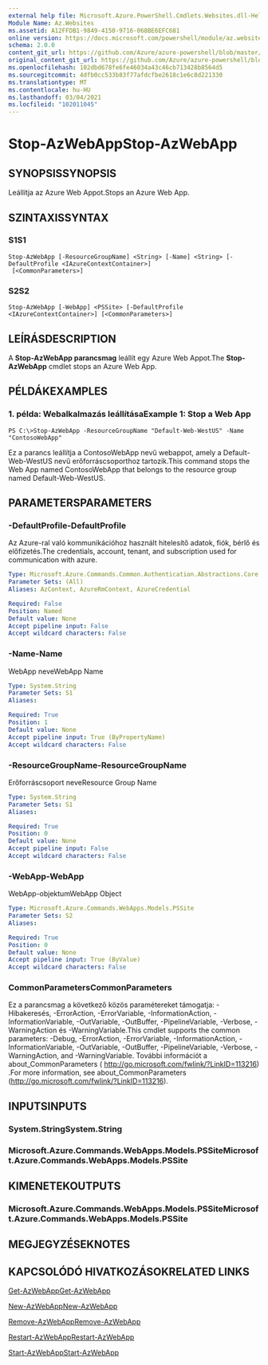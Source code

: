```yaml
---
external help file: Microsoft.Azure.PowerShell.Cmdlets.Websites.dll-Help.xml
Module Name: Az.Websites
ms.assetid: A12FFDB1-9849-4150-9716-068BE6EFC681
online version: https://docs.microsoft.com/powershell/module/az.websites/stop-azwebapp
schema: 2.0.0
content_git_url: https://github.com/Azure/azure-powershell/blob/master/src/Websites/Websites/help/Stop-AzWebApp.md
original_content_git_url: https://github.com/Azure/azure-powershell/blob/master/src/Websites/Websites/help/Stop-AzWebApp.md
ms.openlocfilehash: 102dbd678fe6fe46034a43c46cb713428b8564d5
ms.sourcegitcommit: 4dfb0cc533b83f77afdcfbe2618c1e6c8d221330
ms.translationtype: MT
ms.contentlocale: hu-HU
ms.lasthandoff: 03/04/2021
ms.locfileid: "102011045"
---
```

# <span data-ttu-id="d270f-101">Stop-AzWebApp</span><span class="sxs-lookup"><span data-stu-id="d270f-101">Stop-AzWebApp</span></span>

## <span data-ttu-id="d270f-102">SYNOPSIS</span><span class="sxs-lookup"><span data-stu-id="d270f-102">SYNOPSIS</span></span>
<span data-ttu-id="d270f-103">Leállítja az Azure Web Appot.</span><span class="sxs-lookup"><span data-stu-id="d270f-103">Stops an Azure Web App.</span></span>

## <span data-ttu-id="d270f-104">SZINTAXIS</span><span class="sxs-lookup"><span data-stu-id="d270f-104">SYNTAX</span></span>

### <span data-ttu-id="d270f-105">S1</span><span class="sxs-lookup"><span data-stu-id="d270f-105">S1</span></span>
```
Stop-AzWebApp [-ResourceGroupName] <String> [-Name] <String> [-DefaultProfile <IAzureContextContainer>]
 [<CommonParameters>]
```

### <span data-ttu-id="d270f-106">S2</span><span class="sxs-lookup"><span data-stu-id="d270f-106">S2</span></span>
```
Stop-AzWebApp [-WebApp] <PSSite> [-DefaultProfile <IAzureContextContainer>] [<CommonParameters>]
```

## <span data-ttu-id="d270f-107">LEÍRÁS</span><span class="sxs-lookup"><span data-stu-id="d270f-107">DESCRIPTION</span></span>
<span data-ttu-id="d270f-108">A **Stop-AzWebApp parancsmag** leállít egy Azure Web Appot.</span><span class="sxs-lookup"><span data-stu-id="d270f-108">The **Stop-AzWebApp** cmdlet stops an Azure Web App.</span></span>

## <span data-ttu-id="d270f-109">PÉLDÁK</span><span class="sxs-lookup"><span data-stu-id="d270f-109">EXAMPLES</span></span>

### <span data-ttu-id="d270f-110">1. példa: Webalkalmazás leállítása</span><span class="sxs-lookup"><span data-stu-id="d270f-110">Example 1: Stop a Web App</span></span>
```
PS C:\>Stop-AzWebApp -ResourceGroupName "Default-Web-WestUS" -Name "ContosoWebApp"
```

<span data-ttu-id="d270f-111">Ez a parancs leállítja a ContosoWebApp nevű webappot, amely a Default-Web-WestUS nevű erőforráscsoporthoz tartozik.</span><span class="sxs-lookup"><span data-stu-id="d270f-111">This command stops the Web App named ContosoWebApp that belongs to the resource group named Default-Web-WestUS.</span></span>

## <span data-ttu-id="d270f-112">PARAMETERS</span><span class="sxs-lookup"><span data-stu-id="d270f-112">PARAMETERS</span></span>

### <span data-ttu-id="d270f-113">-DefaultProfile</span><span class="sxs-lookup"><span data-stu-id="d270f-113">-DefaultProfile</span></span>
<span data-ttu-id="d270f-114">Az Azure-ral való kommunikációhoz használt hitelesítő adatok, fiók, bérlő és előfizetés.</span><span class="sxs-lookup"><span data-stu-id="d270f-114">The credentials, account, tenant, and subscription used for communication with azure.</span></span>

```yaml
Type: Microsoft.Azure.Commands.Common.Authentication.Abstractions.Core.IAzureContextContainer
Parameter Sets: (All)
Aliases: AzContext, AzureRmContext, AzureCredential

Required: False
Position: Named
Default value: None
Accept pipeline input: False
Accept wildcard characters: False
```

### <span data-ttu-id="d270f-115">-Name</span><span class="sxs-lookup"><span data-stu-id="d270f-115">-Name</span></span>
<span data-ttu-id="d270f-116">WebApp neve</span><span class="sxs-lookup"><span data-stu-id="d270f-116">WebApp Name</span></span>

```yaml
Type: System.String
Parameter Sets: S1
Aliases:

Required: True
Position: 1
Default value: None
Accept pipeline input: True (ByPropertyName)
Accept wildcard characters: False
```

### <span data-ttu-id="d270f-117">-ResourceGroupName</span><span class="sxs-lookup"><span data-stu-id="d270f-117">-ResourceGroupName</span></span>
<span data-ttu-id="d270f-118">Erőforráscsoport neve</span><span class="sxs-lookup"><span data-stu-id="d270f-118">Resource Group Name</span></span>

```yaml
Type: System.String
Parameter Sets: S1
Aliases:

Required: True
Position: 0
Default value: None
Accept pipeline input: False
Accept wildcard characters: False
```

### <span data-ttu-id="d270f-119">-WebApp</span><span class="sxs-lookup"><span data-stu-id="d270f-119">-WebApp</span></span>
<span data-ttu-id="d270f-120">WebApp-objektum</span><span class="sxs-lookup"><span data-stu-id="d270f-120">WebApp Object</span></span>

```yaml
Type: Microsoft.Azure.Commands.WebApps.Models.PSSite
Parameter Sets: S2
Aliases:

Required: True
Position: 0
Default value: None
Accept pipeline input: True (ByValue)
Accept wildcard characters: False
```

### <span data-ttu-id="d270f-121">CommonParameters</span><span class="sxs-lookup"><span data-stu-id="d270f-121">CommonParameters</span></span>
<span data-ttu-id="d270f-122">Ez a parancsmag a következő közös paramétereket támogatja: -Hibakeresés, -ErrorAction, -ErrorVariable, -InformationAction, -InformationVariable, -OutVariable, -OutBuffer, -PipelineVariable, -Verbose, -WarningAction és -WarningVariable.</span><span class="sxs-lookup"><span data-stu-id="d270f-122">This cmdlet supports the common parameters: -Debug, -ErrorAction, -ErrorVariable, -InformationAction, -InformationVariable, -OutVariable, -OutBuffer, -PipelineVariable, -Verbose, -WarningAction, and -WarningVariable.</span></span> <span data-ttu-id="d270f-123">További információt a about_CommonParameters ( http://go.microsoft.com/fwlink/?LinkID=113216) .</span><span class="sxs-lookup"><span data-stu-id="d270f-123">For more information, see about_CommonParameters (http://go.microsoft.com/fwlink/?LinkID=113216).</span></span>

## <span data-ttu-id="d270f-124">INPUTS</span><span class="sxs-lookup"><span data-stu-id="d270f-124">INPUTS</span></span>

### <span data-ttu-id="d270f-125">System.String</span><span class="sxs-lookup"><span data-stu-id="d270f-125">System.String</span></span>

### <span data-ttu-id="d270f-126">Microsoft.Azure.Commands.WebApps.Models.PSSite</span><span class="sxs-lookup"><span data-stu-id="d270f-126">Microsoft.Azure.Commands.WebApps.Models.PSSite</span></span>

## <span data-ttu-id="d270f-127">KIMENETEK</span><span class="sxs-lookup"><span data-stu-id="d270f-127">OUTPUTS</span></span>

### <span data-ttu-id="d270f-128">Microsoft.Azure.Commands.WebApps.Models.PSSite</span><span class="sxs-lookup"><span data-stu-id="d270f-128">Microsoft.Azure.Commands.WebApps.Models.PSSite</span></span>

## <span data-ttu-id="d270f-129">MEGJEGYZÉSEK</span><span class="sxs-lookup"><span data-stu-id="d270f-129">NOTES</span></span>

## <span data-ttu-id="d270f-130">KAPCSOLÓDÓ HIVATKOZÁSOK</span><span class="sxs-lookup"><span data-stu-id="d270f-130">RELATED LINKS</span></span>

[<span data-ttu-id="d270f-131">Get-AzWebApp</span><span class="sxs-lookup"><span data-stu-id="d270f-131">Get-AzWebApp</span></span>](./Get-AzWebApp.md)

[<span data-ttu-id="d270f-132">New-AzWebApp</span><span class="sxs-lookup"><span data-stu-id="d270f-132">New-AzWebApp</span></span>](./New-AzWebApp.md)

[<span data-ttu-id="d270f-133">Remove-AzWebApp</span><span class="sxs-lookup"><span data-stu-id="d270f-133">Remove-AzWebApp</span></span>](./Remove-AzWebApp.md)

[<span data-ttu-id="d270f-134">Restart-AzWebApp</span><span class="sxs-lookup"><span data-stu-id="d270f-134">Restart-AzWebApp</span></span>](./Restart-AzWebApp.md)

[<span data-ttu-id="d270f-135">Start-AzWebApp</span><span class="sxs-lookup"><span data-stu-id="d270f-135">Start-AzWebApp</span></span>](./Start-AzWebApp.md)


